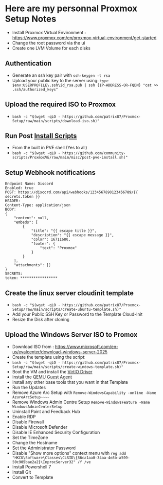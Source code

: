 # Here are my personnal Proxmox Setup Notes

- Install Proxmox Virtual Environment : <https://www.proxmox.com/en/proxmox-virtual-environment/get-started>
- Change the root password via the ui
- Create one LVM Volume for each disks

## Authentication

- Generate an ssh key pair with `ssh-keygen -t rsa`
- Upload your public key to the server using:
`type $env:USERPROFILE\.ssh\id_rsa.pub | ssh {IP-ADDRESS-OR-FQDN} "cat >> .ssh/authorized_keys"`

## Upload the required ISO to Proxmox

- `bash -c "$(wget -qLO - https://github.com/patrix87/Proxmox-Setup/raw/main/scripts/download-iso.sh)"`

## Run Post [Install Scripts](https://community-scripts.github.io/ProxmoxVE/scripts?id=post-pve-install)

- From the built in PVE shell (Yes to all)
- `bash -c "$(wget -qLO - https://github.com/community-scripts/ProxmoxVE/raw/main/misc/post-pve-install.sh)"`

## Setup Webhook notifications

```null
Endpoint Name: Discord
Enabled: true
POST: https://discord.com/api/webhooks/1234567890123456789/{{ secrets.token }}
HEADER:
Content-Type: application/json
BODY: 
{
    "content": null,
    "embeds": [
        {
            "title": "{{ escape title }}",
            "description": "{{ escape message }}",
            "color": 16711680,
            "footer": {
                "text": "Proxmox"
            }
        }
    ],
    "attachments": []
}
SECRETS: 
token: *****************
```

## Create the linux server cloudinit template

- `bash -c "$(wget -qLO - https://github.com/patrix87/Proxmox-Setup/raw/main/scripts/create-ubuntu-template.sh)"`
- Add your Public SSH Key or Password to the Template Cloud-Init
- Resize the Disk after cloning

## Upload the Windows Server ISO to Promox

- Download ISO from : <https://www.microsoft.com/en-us/evalcenter/download-windows-server-2025>
- Create the template using the script:
- `bash -c "$(wget -qLO - https://github.com/patrix87/Proxmox-Setup/raw/main/scripts/create-windows-template.sh)"`
- Boot the VM and install the [VirtIO Driver](https://pve.proxmox.com/wiki/Windows_VirtIO_Drivers#Using_the_ISO)
- Install the [QEMU Guest Agent](https://pve.proxmox.com/wiki/Qemu-guest-agent)
- Install any other base tools that you want in that Template
- Run the Updates
- Remove Azure Arc Setup with `Remove-WindowsCapability -online -Name AzureArcSetup~~~~`
- Remove Windows Admin Centre Setup `Remove-WindowsFeature -Name WindowsAdminCenterSetup`
- Uninstall Paint and Feedback Hub
- Enable RDP
- Disable Firewall
- Disable Microsoft Defender
- Disable IE Enhanced Security Configuration
- Set the TimeZone
- Change the Hostname
- Set the Administrator Password
- Disable "Show more options" context menu with `reg add "HKCU\Software\Classes\CLSID\{86ca1aa0-34aa-4e8b-a509-50c905bae2a2}\InprocServer32" /f /ve`
- Install Powershell 7
- Install Git
- Convert to Template
